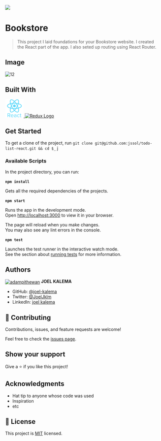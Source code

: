 ![](https://img.shields.io/badge/Microverse-blueviolet)

# Bookstore

> This project I laid foundations for your Bookstore website. I created the React part of the app. I also seted up routing using React Router.

## Image

![12](https://user-images.githubusercontent.com/57408419/165959279-96322493-f620-49b4-8712-78b0a6c24743.jpg)

## Built With

<a href="https://reactjs.org/" target="_blank" rel="noreferrer"> <img
      src="https://raw.githubusercontent.com/devicons/devicon/master/icons/react/react-original-wordmark.svg"
      alt="react" width="60" height="60" /> </a>
<a href='https://redux.js.org'><img src='https://camo.githubusercontent.com/f28b5bc7822f1b7bb28a96d8d09e7d79169248fc/687474703a2f2f692e696d6775722e636f6d2f4a65567164514d2e706e67' height='60' alt='Redux Logo' aria-label='redux.js.org' /></a>

## Get Started

To get a clone of the project, run `git clone git@github.com:jssol/todo-list-react.git && cd $_`
j

### Available Scripts

In the project directory, you can run:

**`npm install`**

Gets all the required dependencies of the projects.

**`npm start`**

Runs the app in the development mode.\
Open [http://localhost:3000](http://localhost:3000) to view it in your browser.

The page will reload when you make changes.\
You may also see any lint errors in the console.

**`npm test`**

Launches the test runner in the interactive watch mode.\
See the section about [running tests](https://facebook.github.io/create-react-app/docs/running-tests) for more information.

## Authors

<a href="https://github.com/joel-kalema" target="blank"><img align="center"
      src="https://user-images.githubusercontent.com/57408419/163676914-ad94695e-ba9f-4fea-9a06-02a93c7797a5.jpg"
      alt="adampithewan" height="50" width="50"/></a> **JOEL KALEMA**

- GitHub: [@joel-kalema](https://github.com/joel-kalema)
- Twitter: [@JoelJklm](https://www.linkedin.com/in/joel-kalema-30518a230/)
- LinkedIn: [joel kalema](https://twitter.com/JoelJklm)

## 🤝 Contributing

Contributions, issues, and feature requests are welcome!

Feel free to check the [issues page](../../issues/).

## Show your support

Give a ⭐️ if you like this project!

## Acknowledgments

- Hat tip to anyone whose code was used
- Inspiration
- etc

## 📝 License

This project is [MIT](./MIT.md) licensed.
